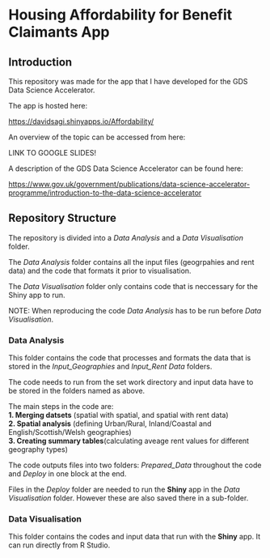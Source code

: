  # Housing Affordability for Benefit Claimants App

## Introduction

This repository was made for the app that I have developed for the GDS Data Science Accelerator.

The app is hosted here:

https://davidsagi.shinyapps.io/Affordability/

An overview of the topic can be accessed from here:

LINK TO GOOGLE SLIDES!

A description of the GDS Data Science Accelerator can be found here:

https://www.gov.uk/government/publications/data-science-accelerator-programme/introduction-to-the-data-science-accelerator

## Repository Structure

The repository is divided into a _Data Analysis_ and a _Data Visualisation_ folder.

The _Data Analysis_ folder contains all the input files (geogrpahies and rent data) and the code that formats it prior to visualisation.

The _Data Visualisation_ folder only contains code that is neccessary for the Shiny app to run.

NOTE: When reproducing the code _Data Analysis_ has to be run before _Data Visualisation_.

### Data Analysis

This folder contains the code that processes and formats the data that is stored in the
_Input_Geographies_ and _Input_Rent Data_ folders.

The code needs to run from the set work directory and input data have to be stored in the folders named as above.

The main steps in the code are:  
__1. Merging datsets__ (spatial with spatial, and spatial with rent data)  
__2. Spatial analysis__ (defining Urban/Rural, Inland/Coastal and English/Scottish/Welsh geographies)  
__3. Creating summary tables__(calculating aveage rent values for different geography types)  

The code outputs files into two folders: _Prepared_Data_ throughout the code and _Deploy_ in one block at the end.  

Files in the _Deploy_ folder are needed to run the __Shiny__ app in the _Data Visualisation_ folder. However these are also saved there in a sub-folder.

### Data Visualisation

This folder contains the codes and input data that run with the __Shiny__ app. It can run directly from R Studio.
